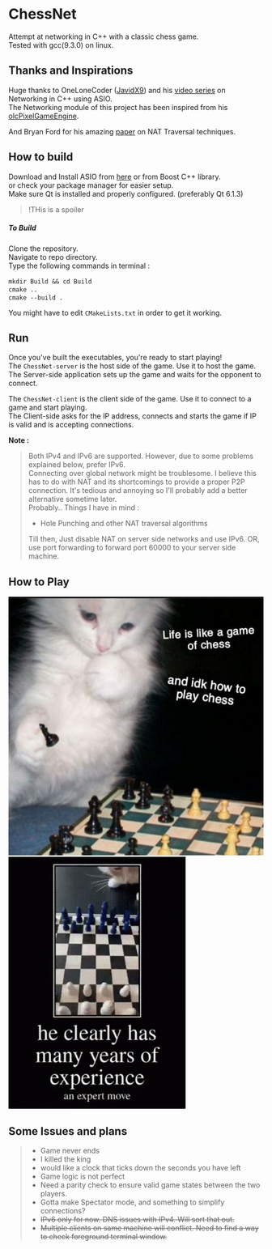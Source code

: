 # ChessNet
Attempt at networking in C++ with a classic chess game.  
Tested with gcc(9.3.0) on linux.  

## Thanks and Inspirations
Huge thanks to OneLoneCoder ([JavidX9](https://github.com/OneLoneCoder)) and his [video series](https://youtu.be/2hNdkYInj4g) on Networking in C++ using ASIO.  
The Networking module of this project has been inspired from his [olcPixelGameEngine](https://github.com/OneLoneCoder/olcPixelGameEngine).  
  
  
And Bryan Ford for his amazing [paper](https://bford.info/pub/net/p2pnat/index.html) on NAT Traversal techniques.  

## How to build
Download and Install ASIO from [here](https://think-async.com/Asio/)  or from Boost C++ library.  
or check your package manager for easier setup.  
Make sure Qt is installed and properly configured. (preferably Qt 6.1.3)  

>!THis is a spoiler
##### To Build
Clone the repository.  
Navigate to repo directory.  
Type the following commands in terminal :

```
mkdir Build && cd Build  
cmake ..  
cmake --build .  
```  
You might have to edit `CMakeLists.txt` in order to get it working.  

## Run 
Once you've built the executables, you're ready to start playing!  
The `ChessNet-server` is the host side of the game.  Use it to host the game.  
The Server-side application sets up the game and waits for the opponent to connect.  

The `ChessNet-client` is the client side of the game.  Use it to connect to a game and start playing.  
The Client-side asks for the IP address, connects and starts the game if IP is valid and is accepting connections.  

 **Note :** 
 >Both IPv4 and IPv6 are supported. 
 However, due to some problems explained below, prefer IPv6.   
 Connecting over global network might be troublesome.  I believe this has to do with NAT and its shortcomings to provide a proper P2P connection.
 It's tedious and annoying so I'll probably add a better alternative sometime later.  
 Probably..
 Things I have in mind :  
> - Hole Punching and other NAT traversal algorithms
>
>Till then, Just disable NAT on server side networks and use IPv6.
 OR, use port forwarding to forward port 60000 to your server side machine.

## How to Play

![A Master at play](icons/catto.jpg "A Master at play")  
![He clearly has many years of experience](icons/exp.gif "He Clearly has many years of experience")

## Some Issues and plans

> - Game never ends 
> - I killed the king
> - would like a clock that ticks down the seconds you have left
> - Game logic is not perfect 
> - Need a parity check to ensure valid game states between the two players.
> - Gotta make Spectator mode, and something to simplify connections?  
> - ~~IPv6 only for now. DNS issues with IPv4. Will sort that out.~~
> - ~~Multiple clients on same machine will conflict. Need to find a way to check foreground terminal window.~~
